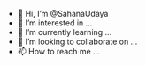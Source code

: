 - 👋 Hi, I’m @SahanaUdaya
- 👀 I’m interested in ...
- 🌱 I’m currently learning ...
- 💞️ I’m looking to collaborate on ...
- 📫 How to reach me ...

<!---
SahanaUdaya/SahanaUdaya is a ✨ special ✨ repository because its `README.md` (this file) appears on your GitHub profile.
You can click the Preview link to take a look at your changes.
--->

